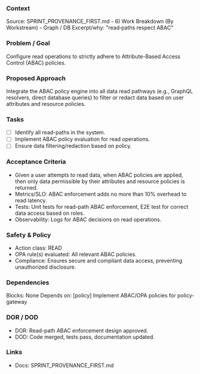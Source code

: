 ### Context

Source: SPRINT_PROVENANCE_FIRST.md - 6) Work Breakdown (By Workstream) - Graph / DB
Excerpt/why: "read‑paths respect ABAC"

### Problem / Goal

Configure read operations to strictly adhere to Attribute-Based Access Control (ABAC) policies.

### Proposed Approach

Integrate the ABAC policy engine into all data read pathways (e.g., GraphQL resolvers, direct database queries) to filter or redact data based on user attributes and resource policies.

### Tasks

- [ ] Identify all read-paths in the system.
- [ ] Implement ABAC policy evaluation for read operations.
- [ ] Ensure data filtering/redaction based on policy.

### Acceptance Criteria

- Given a user attempts to read data, when ABAC policies are applied, then only data permissible by their attributes and resource policies is returned.
- Metrics/SLO: ABAC enforcement adds no more than 10% overhead to read latency.
- Tests: Unit tests for read-path ABAC enforcement, E2E test for correct data access based on roles.
- Observability: Logs for ABAC decisions on read operations.

### Safety & Policy

- Action class: READ
- OPA rule(s) evaluated: All relevant ABAC policies.
- Compliance: Ensures secure and compliant data access, preventing unauthorized disclosure.

### Dependencies

Blocks: None
Depends on: [policy] Implement ABAC/OPA policies for policy-gateway

### DOR / DOD

- DOR: Read-path ABAC enforcement design approved.
- DOD: Code merged, tests pass, documentation updated.

### Links

- Docs: SPRINT_PROVENANCE_FIRST.md
